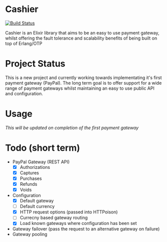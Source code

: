 # Cashier

[![Build Status](https://travis-ci.org/swelham/cashier.svg?branch=master)](https://travis-ci.org/swelham/cashier)

Cashier is an Elixir library that aims to be an easy to use payment gateway, whilst offering the fault tolerance and scalability benefits of being built on top of Erlang/OTP

# Project Status

This is a new project and currently working towards implementating it's first payment gateway (PayPal).
The long term goal is to offer support for a wide range of payment gateways whilst maintaining an
easy to use public API and configuration.

# Usage

*This will be updated on completion of the first payment gateway*

# Todo (short term)
 
* PayPal Gateway (REST API)
  - [x] Authorizations
  - [x] Captures
  - [x] Purchases
  - [x] Refunds
  - [x] Voids
* Configuration
  - [x] Default gateway
  - [ ] Default currency
  - [x] HTTP request options (passed into HTTPoison)
  - [ ] Currecny based gateway routing
  - [x] Load known gateways where configuration has been set
* Gateway failover (pass the request to an alternative gateway on failure)
* Gateway pooling